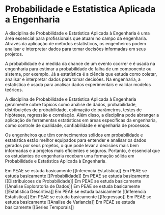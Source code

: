 # Probabilidade e Estatistica Aplicada a Engenharia
A disciplina de Probabilidade e Estatística Aplicada à Engenharia é uma área essencial para profissionais que atuam no campo da engenharia. Através da aplicação de métodos estatísticos, os engenheiros podem analisar e interpretar dados para tomar decisões informadas em seus projetos.

A probabilidade é a medida da chance de um evento ocorrer e é usada na engenharia para estimar a probabilidade de falha de um componente ou sistema, por exemplo. Já a estatística é a ciência que estuda como coletar, analisar e interpretar dados para tomar decisões. Na engenharia, a estatística é usada para analisar dados experimentais e validar modelos teóricos.

A disciplina de Probabilidade e Estatística Aplicada à Engenharia geralmente cobre tópicos como análise de dados, probabilidade, distribuições de probabilidade, estimação de parâmetros, testes de hipóteses, regressão e correlação. Além disso, a disciplina pode abranger a aplicação de ferramentas estatísticas em áreas específicas da engenharia, como controle de qualidade, confiabilidade e engenharia de processos.

Os engenheiros que têm conhecimentos sólidos em probabilidade e estatística estão melhor equipados para entender e analisar os dados gerados por seus projetos, o que pode levar a decisões mais bem informadas e a projetos mais eficientes e seguros. Portanto, é essencial que os estudantes de engenharia recebam uma formação sólida em Probabilidade e Estatística Aplicada à Engenharia.

Em PEAE se estuda basicamente [[Inferencia Estatistica]]
Em PEAE se estuda basicamente [[Probabilidade]]
Em PEAE se estuda basicamente [[Distribuicoes de Probabilidade]]
Em PEAE se estuda basicamente [[Analise Exploratoria de Dados]]
Em PEAE se estuda basicamente [[Estatistica Descritiva]]
Em PEAE se estuda basicamente [[Inferencia Estatistica]]
Em PEAE se estuda basicamente [[Regressao]]
Em PEAE se estuda basicamente [[Analise de Variancia]]
Em PEAE se estuda basicamente [[Series Temporais]]